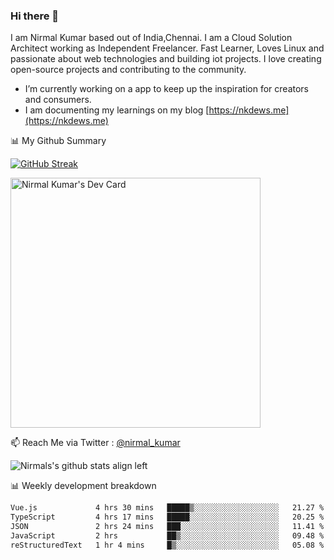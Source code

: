 ### Hi there 👋

 I am Nirmal Kumar based out of India,Chennai. I am a Cloud Solution Architect working as Independent Freelancer. Fast Learner, Loves Linux and passionate about web technologies and building iot projects. I love creating open-source projects and contributing to the community.

- I’m currently working on a app to keep up the inspiration for creators and consumers.
- I am documenting my learnings on my blog [https://nkdews.me](https://nkdews.me)


📊 My Github Summary

[![GitHub Streak](https://github-readme-streak-stats.herokuapp.com?user=nk-gears&theme=dark&hide_border=true&date_format=M%20j%5B%2C%20Y%5D)](https://git.io/streak-stats)

<a href="https://app.daily.dev/nirmal_kumar"><img src="https://api.daily.dev/devcards/a16cfcf02d384b16b41de71ce4d1d811.png?r=8ve" width="400" alt="Nirmal Kumar's Dev Card"/></a>

📫 Reach Me via  Twitter : [@nirmal_kumar](https://twitter.com/nirmal_kumar)

![Nirmals's github stats align left](https://github-readme-stats.vercel.app/api?username=nk-gears&show_icons=true)


📊 Weekly development breakdown

<!--START_SECTION:waka-->

```txt
Vue.js             4 hrs 30 mins   █████▒░░░░░░░░░░░░░░░░░░░   21.27 %
TypeScript         4 hrs 17 mins   █████░░░░░░░░░░░░░░░░░░░░   20.25 %
JSON               2 hrs 24 mins   ███░░░░░░░░░░░░░░░░░░░░░░   11.41 %
JavaScript         2 hrs           ██▒░░░░░░░░░░░░░░░░░░░░░░   09.48 %
reStructuredText   1 hr 4 mins     █▒░░░░░░░░░░░░░░░░░░░░░░░   05.08 %
```

<!--END_SECTION:waka-->


